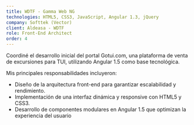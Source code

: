 ```yaml
---
title: WDTF - Gamma Web NG
technologies: HTML5, CSS3, JavaScript, Angular 1.3, jQuery
company: Softtek (Vector)
client: Aldeasa - WDTF
role: Front-End Architect
order: 4
---
```


Coordiné el desarrollo inicial del portal Gotui.com, una plataforma de venta de excursiones para TUI, utilizando Angular 1.5 como base tecnológica.

Mis principales responsabilidades incluyeron:

- Diseño de la arquitectura front-end para garantizar escalabilidad y rendimiento.
- Implementación de una interfaz dinámica y responsive con HTML5 y CSS3.
- Desarrollo de componentes modulares en Angular 1.5 que optimizan la experiencia del usuario
